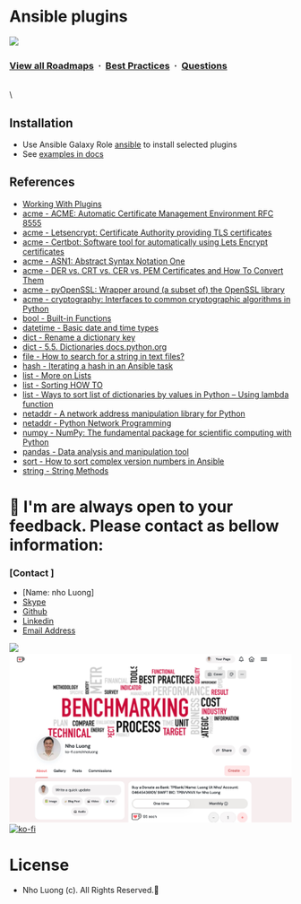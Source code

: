 # Ansible plugins

![](https://i.imgur.com/waxVImv.png)
### [View all Roadmaps](https://github.com/nholuongut/all-roadmaps) &nbsp;&middot;&nbsp; [Best Practices](https://github.com/nholuongut/all-roadmaps/blob/main/public/best-practices/) &nbsp;&middot;&nbsp; [Questions](https://www.linkedin.com/in/nholuong/)
<br/>\

## Installation

- Use Ansible Galaxy Role [ansible](https://galaxy.ansible.com/) to install selected plugins
- See [examples in docs](https://ansible-ansible.readthedocs.io/en/latest/guide.html#examples)

## References

- [Working With Plugins](https://docs.ansible.com/ansible/latest/plugins/plugins.html#working-with-plugins)
- [acme - ACME: Automatic Certificate Management Environment RFC 8555](https://tools.ietf.org/html/rfc8555)
- [acme - Letsencrypt: Certificate Authority providing TLS certificates](https://letsencrypt.org/)
- [acme - Certbot: Software tool for automatically using Lets Encrypt certificates](https://certbot.eff.org/)
- [acme - ASN1: Abstract Syntax Notation One](https://www.oss.com/asn1/resources/standards-define-asn1.html)
- [acme - DER vs. CRT vs. CER vs. PEM Certificates and How To Convert Them](https://support.ssl.com/Knowledgebase/Article/View/19/0/der-vs-crt-vs-cer-vs-pem-certificates-and-how-to-convert-them)
- [acme - pyOpenSSL: Wrapper around (a subset of) the OpenSSL library](https://www.pyopenssl.org/en/stable/)
- [acme - cryptography: Interfaces to common cryptographic algorithms in Python](https://cryptography.io/en/latest/)
- [bool - Built-in Functions](https://docs.python.org/3/library/functions.html)
- [datetime - Basic date and time types](https://docs.python.org/3/library/datetime.html)
- [dict - Rename a dictionary key](https://stackoverflow.com/questions/16475384/rename-a-dictionary-key)
- [dict - 5.5. Dictionaries docs.python.org](https://docs.python.org/3/tutorial/datastructures.html#dictionaries)
- [file - How to search for a string in text files?](https://stackoverflow.com/questions/4940032/how-to-search-for-a-string-in-text-files)
- [hash - Iterating a hash in an Ansible task](https://coderwall.com/p/rxsmvw/iterating-a-hash-in-an-ansible-task)
- [list - More on Lists](https://docs.python.org/3/tutorial/datastructures.html#more-on-lists)
- [list - Sorting HOW TO](https://docs.python.org/3/howto/sorting.html#sortinghowto)
- [list - Ways to sort list of dictionaries by values in Python – Using lambda function](https://www.geeksforgeeks.org/ways-sort-list-dictionaries-values-python-using-lambda-function/)
- [netaddr - A network address manipulation library for Python](https://pypi.org/project/netaddr/)
- [netaddr - Python Network Programming](https://0xbharath.github.io/python-network-programming/index.html)
- [numpy - NumPy: The fundamental package for scientific computing with Python](https://numpy.org/)
- [pandas - Data analysis and manipulation tool](https://pandas.pydata.org/)
- [sort - How to sort complex version numbers in Ansible](https://stackoverflow.com/questions/56063612/how-to-sort-complex-version-numbers-in-ansible/)
- [string - String Methods](https://docs.python.org/3/library/stdtypes.html#string-methods)

# 🚀 I'm are always open to your feedback.  Please contact as bellow information:
### [Contact ]
* [Name: nho Luong]
* [Skype](luongutnho_skype)
* [Github](https://github.com/nholuongut/)
* [Linkedin](https://www.linkedin.com/in/nholuong/)
* [Email Address](luongutnho@hotmail.com)

![](https://i.imgur.com/waxVImv.png)
![](Donate.png)
[![ko-fi](https://ko-fi.com/img/githubbutton_sm.svg)](https://ko-fi.com/nholuong)

# License
* Nho Luong (c). All Rights Reserved.🌟
